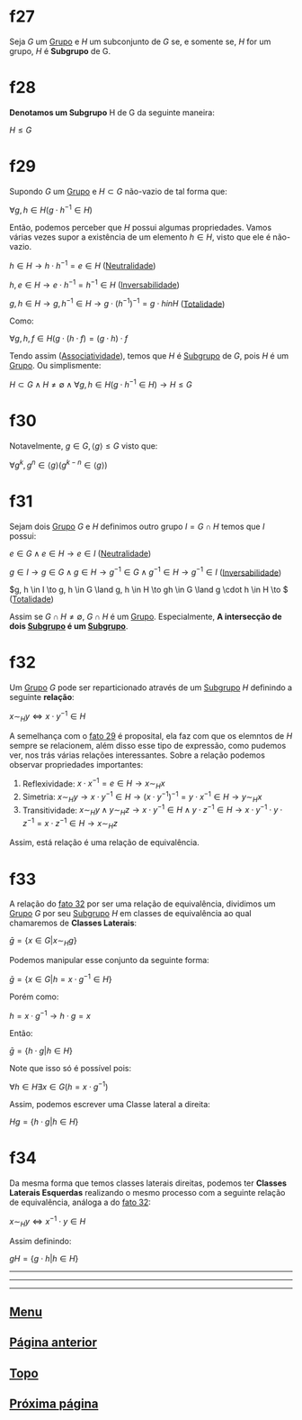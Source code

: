 # f27

Seja $G$ um [Grupo](/page%201.md#f11) e $H$ um subconjunto de $G$ se, e somente se, $H$ for um grupo, $H$ é **Subgrupo** de G.

# f28

**Denotamos um Subgrupo** H de G da seguinte maneira:

$H \le G$

# f29

Supondo $G$ um [Grupo](/page%201.md#f11) e $H \subset G$ não-vazio de tal forma que:

$\forall g, h \in H (g \cdot h^{-1} \in H)$

Então, podemos perceber que $H$ possui algumas propriedades. Vamos várias vezes supor a existência de um elemento $h \in H$, visto que ele é não-vazio.

$h \in H \to h \cdot h^{-1} = e \in H$ ([Neutralidade](/page%201.md#f6))

$h, e \in H \to e \cdot h^{-1} = h^{-1} \in H$ ([Inversabilidade](/page%201.md#f9))

$g, h \in H \to g, h^{-1} \in H \to g \cdot (h^{-1})^{-1} = g \cdot h in H$ ([Totalidade](/page%201.md#f1))

Como:

$\forall g, h, f \in H (g \cdot (h \cdot f) = (g \cdot h) \cdot f$

Tendo assim ([Associatividade](/page%201.md#f4)), temos que $H$ é [Subgrupo](#f27) de $G$, pois $H$ é um [Grupo](/page%201.md#f11). Ou simplismente:

$H \subset G \land H \ne \emptyset \land \forall g, h \in H (g \cdot h^{-1} \in H) \to H \le G$

# f30

Notavelmente, $g \in G, \langle g \rangle \le G$ visto que:

$\forall g^k, g^n \in \langle g \rangle (g^{k-n} \in \langle g \rangle)$

# f31

Sejam dois [Grupo](/page%201.md#f11) $G$ e $H$ definimos outro grupo $I = G \cap H$ temos que $I$ possui:

$e \in G \land e \in H \to e \in I$ ([Neutralidade](/page%201.md#f6))

$g \in I \to g \in G \land g \in H \to g^{-1} \in G \land g^{-1} \in H \to g^{-1} \in I$ ([Inversabilidade](/page%201.md#f9))

$g, h \in I \to g, h \in G \land g, h \in H \to gh \in G \land g \cdot h \in H \to $ ([Totalidade](/page%201.md#f1))

Assim se $G \cap H \ne \emptyset$, $G \cap H$ é um [Grupo](/page%201.md#f11). Especialmente, **A intersecção de dois [Subgrupo](#f27) é um [Subgrupo](#f27)**.

# f32

Um [Grupo](/page%201.md#f11) $G$ pode ser reparticionado através de um [Subgrupo](#f27) $H$ definindo a seguinte **relação**:

$x \sim_H y \iff x \cdot y^{-1} \in H$

A semelhança com o [fato 29](#f29) é proposital, ela faz com que os elemntos de $H$ sempre se relacionem, além disso esse tipo de expressão, como pudemos ver, nos trás várias relações interessantes.
Sobre a relação podemos observar propriedades importantes:

1. Reflexividade: $x \cdot x^{-1} = e \in H \to x \sim_H x$
2. Simetria: $x \sim_H y \to x \cdot y^{-1} \in H \to (x \cdot y^{-1})^{-1} = y \cdot x^{-1} \in H \to y \sim_H x$
3. Transitividade: $x \sim_H y \land y \sim_H z \to x \cdot y^{-1} \in H \land y \cdot z^{-1} \in H \to x \cdot y^{-1} \cdot y \cdot z^{-1} = x \cdot z^{-1} \in H \to x \sim_H z$

Assim, está relação é uma relação de equivalência.

# f33

A relação do [fato 32](#f32) por ser uma relação de equivalência, dividimos um [Grupo](/page%201.md#f11) $G$ por seu [Subgrupo](#f27) $H$ em classes de equivalência ao qual chamaremos de **Classes Laterais**:

$\bar g = \{ x \in G | x \sim_H g \}$

Podemos manipular esse conjunto da seguinte forma:

$\bar g = \{ x \in G | h = x \cdot g^{-1} \in H \}$

Porém como:

$h = x \cdot g^{-1} \to h \cdot g = x$

Então:

$\bar g = \{ h \cdot g | h \in H \}$

Note que isso só é possível pois:

$\forall h \in H \exists x \in G (h = x \cdot g^{-1})$

Assim, podemos escrever uma Classe lateral a direita:

$H g = \{ h \cdot g | h \in H \}$

# f34

Da mesma forma que temos classes laterais direitas, podemos ter **Classes Laterais Esquerdas** realizando o mesmo processo com a seguinte relação de equivalência, análoga a do [fato 32](#f32):

$x \sim_H y \iff x^{-1} \cdot y \in H$

Assim definindo:

$g H = \{ g \cdot h | h \in H \}$



---
---
---

## [Menu](/readme.md)

## [Página anterior](/page%202.md)

## [Topo](#f27)

## [Próxima página](/page%204.md)
